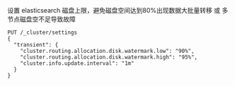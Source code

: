 设置 elasticsearch 磁盘上限，避免磁盘空间达到80%出现数据大批量转移 或 多节点磁盘空不足导致故障
```
PUT /_cluster/settings
{
  "transient": {
    "cluster.routing.allocation.disk.watermark.low": "90%",
    "cluster.routing.allocation.disk.watermark.high": "95%",
    "cluster.info.update.interval": "1m"
  }
}
```
